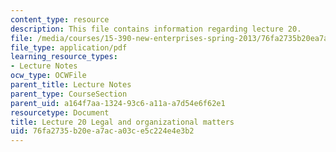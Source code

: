 ```yaml
---
content_type: resource
description: This file contains information regarding lecture 20.
file: /media/courses/15-390-new-enterprises-spring-2013/76fa2735b20ea7aca03ce5c224e4e3b2_MIT15_390S13_lec20.pdf
file_type: application/pdf
learning_resource_types:
- Lecture Notes
ocw_type: OCWFile
parent_title: Lecture Notes
parent_type: CourseSection
parent_uid: a164f7aa-1324-93c6-a11a-a7d54e6f62e1
resourcetype: Document
title: Lecture 20 Legal and organizational matters
uid: 76fa2735-b20e-a7ac-a03c-e5c224e4e3b2
---
```

